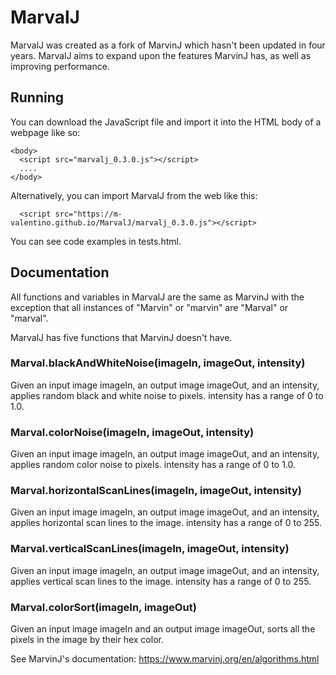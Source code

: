 # MarvalJ
MarvalJ was created as a fork of MarvinJ which hasn't been updated in four years. MarvalJ aims to expand upon the features MarvinJ has, as well as improving performance.

## Running
You can download the JavaScript file and import it into the HTML body of a webpage like so:
```
<body>
  <script src="marvalj_0.3.0.js"></script>
  ....
</body>

```

Alternatively, you can import MarvalJ from the web like this:
```
  <script src="https://m-valentino.github.io/MarvalJ/marvalj_0.3.0.js"></script>
```

You can see code examples in tests.html.

## Documentation
All functions and variables in MarvalJ are the same as MarvinJ with the exception that all instances of "Marvin" or "marvin" are "Marval" or "marval".

MarvalJ has five functions that MarvinJ doesn't have.

### Marval.blackAndWhiteNoise(imageIn, imageOut, intensity)	
Given an input image imageIn, an output image imageOut, and an intensity, applies random black and white noise to pixels. intensity has a range of 0 to 1.0.

### Marval.colorNoise(imageIn, imageOut, intensity)	
Given an input image imageIn, an output image imageOut, and an intensity, applies random color noise to pixels. intensity has a range of 0 to 1.0.

### Marval.horizontalScanLines(imageIn, imageOut, intensity)
Given an input image imageIn, an output image imageOut, and an intensity, applies horizontal scan lines to the image. intensity has a range of 0 to 255.

### Marval.verticalScanLines(imageIn, imageOut, intensity)
Given an input image imageIn, an output image imageOut, and an intensity, applies vertical scan lines to the image. intensity has a range of 0 to 255.

### Marval.colorSort(imageIn, imageOut)
Given an input image imageIn and an output image imageOut, sorts all the pixels in the image by their hex color.

See MarvinJ's documentation:
https://www.marvinj.org/en/algorithms.html
